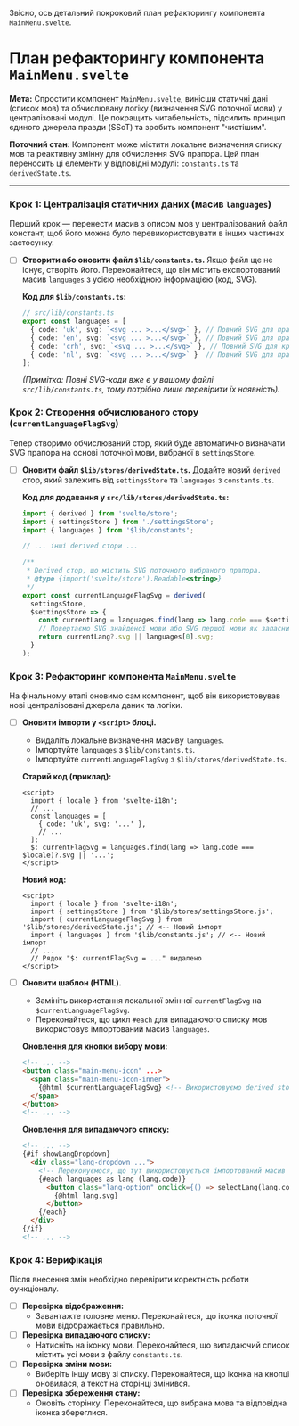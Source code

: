 Звісно, ось детальний покроковий план рефакторингу компонента `MainMenu.svelte`.

# План рефакторингу компонента `MainMenu.svelte`

**Мета:** Спростити компонент `MainMenu.svelte`, винісши статичні дані (список мов) та обчислювану логіку (визначення SVG поточної мови) у централізовані модулі. Це покращить читабельність, підсилить принцип єдиного джерела правди (SSoT) та зробить компонент "чистішим".

**Поточний стан:** Компонент може містити локальне визначення списку мов та реактивну змінну для обчислення SVG прапора. Цей план переносить ці елементи у відповідні модулі: `constants.ts` та `derivedState.ts`.

---

### Крок 1: Централізація статичних даних (масив `languages`)

Перший крок — перенести масив з описом мов у централізований файл констант, щоб його можна було перевикористовувати в інших частинах застосунку.

- [ ] **Створити або оновити файл `$lib/constants.ts`.**
    Якщо файл ще не існує, створіть його. Переконайтеся, що він містить експортований масив `languages` з усією необхідною інформацією (код, SVG).

    **Код для `$lib/constants.ts`:**
    ```typescript
    // src/lib/constants.ts
    export const languages = [
      { code: 'uk', svg: `<svg ... >...</svg>` }, // Повний SVG для прапора України
      { code: 'en', svg: `<svg ... >...</svg>` }, // Повний SVG для прапора Великої Британії
      { code: 'crh', svg: `<svg ... >...</svg>` }, // Повний SVG для кримськотатарського прапора
      { code: 'nl', svg: `<svg ... >...</svg>` }  // Повний SVG для прапора Нідерландів
    ];
    ```
    *(Примітка: Повні SVG-коди вже є у вашому файлі `src/lib/constants.ts`, тому потрібно лише перевірити їх наявність).*

### Крок 2: Створення обчислюваного стору (`currentLanguageFlagSvg`)

Тепер створимо обчислюваний стор, який буде автоматично визначати SVG прапора на основі поточної мови, вибраної в `settingsStore`.

- [ ] **Оновити файл `$lib/stores/derivedState.ts`.**
    Додайте новий `derived` стор, який залежить від `settingsStore` та `languages` з `constants.ts`.

    **Код для додавання у `src/lib/stores/derivedState.ts`:**
    ```typescript
    import { derived } from 'svelte/store';
    import { settingsStore } from './settingsStore';
    import { languages } from '$lib/constants';

    // ... інші derived стори ...

    /**
     * Derived стор, що містить SVG поточного вибраного прапора.
     * @type {import('svelte/store').Readable<string>}
     */
    export const currentLanguageFlagSvg = derived(
      settingsStore,
      $settingsStore => {
        const currentLang = languages.find(lang => lang.code === $settingsStore.language);
        // Повертаємо SVG знайденої мови або SVG першої мови як запасний варіант
        return currentLang?.svg || languages[0].svg;
      }
    );
    ```

### Крок 3: Рефакторинг компонента `MainMenu.svelte`

На фінальному етапі оновимо сам компонент, щоб він використовував нові централізовані джерела даних та логіки.

- [ ] **Оновити імпорти у `<script>` блоці.**
    - Видаліть локальне визначення масиву `languages`.
    - Імпортуйте `languages` з `$lib/constants.ts`.
    - Імпортуйте `currentLanguageFlagSvg` з `$lib/stores/derivedState.ts`.

    **Старий код (приклад):**
    ```svelte
    <script>
      import { locale } from 'svelte-i18n';
      // ...
      const languages = [
        { code: 'uk', svg: '...' },
        // ...
      ];
      $: currentFlagSvg = languages.find(lang => lang.code === $locale)?.svg || '...';
    </script>
    ```

    **Новий код:**
    ```svelte
    <script>
      import { locale } from 'svelte-i18n';
      import { settingsStore } from '$lib/stores/settingsStore.js';
      import { currentLanguageFlagSvg } from '$lib/stores/derivedState.js'; // <-- Новий імпорт
      import { languages } from '$lib/constants.js'; // <-- Новий імпорт
      // ...
      // Рядок "$: currentFlagSvg = ..." видалено
    </script>
    ```

- [ ] **Оновити шаблон (HTML).**
    - Замініть використання локальної змінної `currentFlagSvg` на `$currentLanguageFlagSvg`.
    - Переконайтеся, що цикл `#each` для випадаючого списку мов використовує імпортований масив `languages`.

    **Оновлення для кнопки вибору мови:**
    ```html
    <!-- ... -->
    <button class="main-menu-icon" ...>
      <span class="main-menu-icon-inner">
        {@html $currentLanguageFlagSvg} <!-- Використовуємо derived store -->
      </span>
    </button>
    <!-- ... -->
    ```

    **Оновлення для випадаючого списку:**
    ```html
    <!-- ... -->
    {#if showLangDropdown}
      <div class="lang-dropdown ...">
        <!-- Переконуємося, що тут використовується імпортований масив -->
        {#each languages as lang (lang.code)} 
          <button class="lang-option" onclick={() => selectLang(lang.code)} ...>
            {@html lang.svg}
          </button>
        {/each}
      </div>
    {/if}
    <!-- ... -->
    ```

### Крок 4: Верифікація

Після внесення змін необхідно перевірити коректність роботи функціоналу.

- [ ] **Перевірка відображення:**
    - Завантажте головне меню. Переконайтеся, що іконка поточної мови відображається правильно.
- [ ] **Перевірка випадаючого списку:**
    - Натисніть на іконку мови. Переконайтеся, що випадаючий список містить усі мови з файлу `constants.ts`.
- [ ] **Перевірка зміни мови:**
    - Виберіть іншу мову зі списку. Переконайтеся, що іконка на кнопці оновилася, а текст на сторінці змінився.
- [ ] **Перевірка збереження стану:**
    - Оновіть сторінку. Переконайтеся, що вибрана мова та відповідна іконка збереглися.